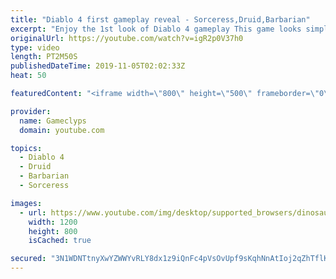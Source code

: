 ```yaml
---
title: "Diablo 4 first gameplay reveal - Sorceress,Druid,Barbarian"
excerpt: "Enjoy the 1st look of Diablo 4 gameplay This game looks simply amazing lets hope Blizzard can finally deliver a true successor to ..."
originalUrl: https://youtube.com/watch?v=igR2p0V37h0
type: video
length: PT2M50S
publishedDateTime: 2019-11-05T02:02:33Z
heat: 50

featuredContent: "<iframe width=\"800\" height=\"500\" frameborder=\"0\" src=\"https://www.youtube.com/embed/igR2p0V37h0\" allow=\"accelerometer; autoplay; encrypted-media; gyroscope; picture-in-picture\" allowfullscreen></iframe>"

provider:
  name: Gameclyps
  domain: youtube.com

topics:
  - Diablo 4
  - Druid
  - Barbarian
  - Sorceress

images:
  - url: https://www.youtube.com/img/desktop/supported_browsers/dinosaur.png
    width: 1200
    height: 800
    isCached: true

secured: "3N1WDNTtnyXwYZWWYvRLY8dx1z9iQnFc4pVsOvUpf9sKqhNnAtIoj2qZhTflKMccAUuBZ1dXd8/PkZTzLq2CVf7xkLTGP/EY23f2PBwxHgtUGQZfXzsjI8PXKAzGg6iFoJr9nbPfbhmPsSocxc1fAMrwlmxzjzDOqYYRhk2crOxn+eoC3aFPATUc2IDSttdztX/XDZp5DLAIOrK9MMNy/cnB9YDCST1oxTgzU8750ZQA1gsyV0+Mm4qfcJMRJ5SJYbRCFBynX1j+GViAb5C0kCB2Q1WTlzPScx/tSI5w8m6cqCPpJ0XuPvIg5LXYGDWTNWEAHU/79r8vADgytwWL6bZZdyLOnK2foSgh/uPbDb4cDioS4lF7KMZZbtQpiBG7Tpi10SHmUmtoM/3Mwla34Q==;zqZpR5c6MS7k4PaETTcV5g=="
---
```


